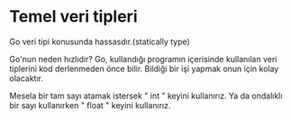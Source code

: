 # Temel veri tipleri

Go veri tipi konusunda hassasdır.(statically type)

Go'nun neden hızlıdır? Go, kullandığı programın içerisinde kullanılan veri tiplerini kod derlenmeden önce bilir. Bildiği bir işi yapmak onun için kolay olacaktır.

Mesela bir tam sayı atamak istersek " int " keyini kullanırız. Ya da ondalıklı bir sayı kullanırken " float " keyini kullanırız.